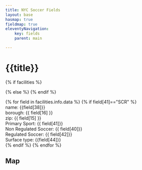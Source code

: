 ```yaml
---
title: NYC Soccer Fields
layout: base
hasmap: true
fieldmap: true
eleventyNavigation:
    key: fields
    parent: main

---
```


# {{title}}

{% if facilities %}
<!-- fields -->
{% else %}
    <!-- no fields -->
{% endif %}

<div class="fields">
{% for field in facilities.info.data %}
{% if field[41]=="SCR" %}
<div class="field">
name: {{field[38]}} <br>
borough: {{ field[16] }} <br>
zip: {{ field[15] }}<br>
Primary Sport: {{ field[41]}}<br>
Non Regulated Soccer: {{ field[40]}}<br>
Regulated Soccer: {{ field[42]}} <br>
Surface type: {{field[44]}} <br>
</div>
{% endif %}
{% endfor %}
</div>

## Map

<div id="mapid"></div>









